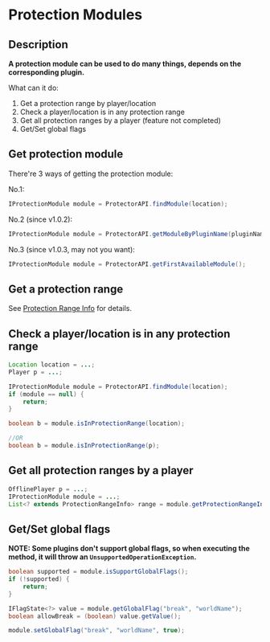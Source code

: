 # Protection Modules

## **Description**

**A protection module can be used to do many things, depends on the corresponding plugin.**

What can it do:

1. Get a protection range by player/location
2. Check a player/location is in any protection range
3. Get all protection ranges by a player (feature not completed)
4. Get/Set global flags

## Get protection module

There're 3 ways of getting the protection module:

No.1:

```java
IProtectionModule module = ProtectorAPI.findModule(location);
```

No.2 (since v1.0.2):

```java
IProtectionModule module = ProtectorAPI.getModuleByPluginName(pluginName);
```

No.3 (since v1.0.3, may not you want):

```java
IProtectionModule module = ProtectorAPI.getFirstAvailableModule();
```

## Get a protection range

See [Protection Range Info](protection-range-info.md) for details.&#x20;

## Check a player/location is in any protection range

```java
Location location = ...;
Player p = ...;

IProtectionModule module = ProtectorAPI.findModule(location);
if (module == null) {
    return;
}

boolean b = module.isInProtectionRange(location);

//OR
boolean b = module.isInProtectionRange(p);
```

## Get all protection ranges by a player

```java
OfflinePlayer p = ...;
IProtectionModule module = ...;
List<? extends ProtectionRangeInfo> range = module.getProtectionRangeInfos(p);
```

## Get/Set global flags

**NOTE: Some plugins don't support global flags, so when executing the method, it will throw an `UnsupportedOperationException`.**&#x20;

```java
boolean supported = module.isSupportGlobalFlags();
if (!supported) {
    return;
}

IFlagState<?> value = module.getGlobalFlag("break", "worldName");
boolean allowBreak = (boolean) value.getValue();

module.setGlobalFlag("break", "worldName", true);
```
